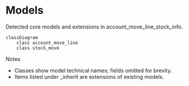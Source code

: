 # Models

Detected core models and extensions in account_move_line_stock_info.

```mermaid
classDiagram
    class account_move_line
    class stock_move
```

Notes
- Classes show model technical names; fields omitted for brevity.
- Items listed under _inherit are extensions of existing models.
